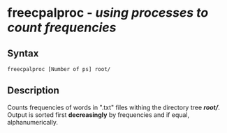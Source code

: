 # freecpalproc - *using processes to count frequencies*   

## Syntax
	freecpalproc [Number of ps] root/ 
    
## Description
Counts frequencies of words in ".txt" files withing the directory tree ***root/***. Output is sorted first **decreasingly** by frequencies and if equal, alphanumerically. 

